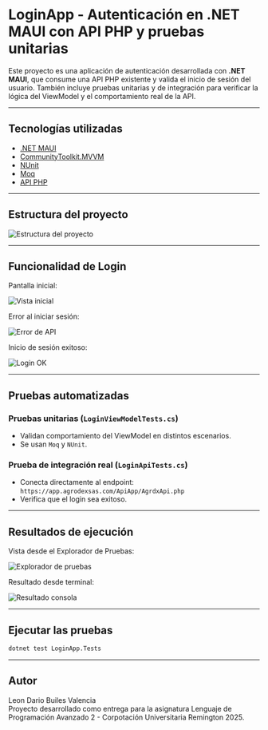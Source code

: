 # LoginApp - Autenticación en .NET MAUI con API PHP y pruebas unitarias

Este proyecto es una aplicación de autenticación desarrollada con **.NET MAUI**, que consume una API PHP existente y valida el inicio de sesión del usuario. También incluye pruebas unitarias y de integración para verificar la lógica del ViewModel y el comportamiento real de la API.

---

## Tecnologías utilizadas

- [.NET MAUI](https://learn.microsoft.com/dotnet/maui/)
- [CommunityToolkit.MVVM](https://learn.microsoft.com/en-us/dotnet/communitytoolkit/mvvm/)
- [NUnit](https://nunit.org/)
- [Moq](https://github.com/moq/moq)
- [API PHP](https://www.php.net/)

---

## Estructura del proyecto

![Estructura del proyecto](images/extructura.png)

---

## Funcionalidad de Login

Pantalla inicial:

![Vista inicial](images/vista_login.png)

Error al iniciar sesión:

![Error de API](images/login_error_api.png)

Inicio de sesión exitoso:

![Login OK](images/vista_ok_api.png)

---

## Pruebas automatizadas

### Pruebas unitarias (`LoginViewModelTests.cs`)
- Validan comportamiento del ViewModel en distintos escenarios.
- Se usan `Moq` y `NUnit`.

### Prueba de integración real (`LoginApiTests.cs`)
- Conecta directamente al endpoint:
  `https://app.agrodexsas.com/ApiApp/AgrdxApi.php`
- Verifica que el login sea exitoso.

---

## Resultados de ejecución

Vista desde el Explorador de Pruebas:

![Explorador de pruebas](images/prueba_ok_explorador.png)

Resultado desde terminal:

![Resultado consola](images/prueba_ok_terminal.png)

---

## Ejecutar las pruebas

```bash
dotnet test LoginApp.Tests
```

---

## Autor

Leon Dario Builes Valencia  
Proyecto desarrollado como entrega para la asignatura Lenguaje de Programación Avanzado 2 - Corpotación Universitaria Remington 2025.
